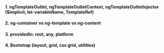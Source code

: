 #### 1. ngTemplateOutlet, ngTemplateOutletContext, ngTemplateOutletInjector ($implicit, let-variableName, TemplateRef<Type>)
#### 2. ng-container vs ng-template vs ng-content
#### 3. providedIn: root, any, platform
#### 4. Bootstrap (layout, grid, css grid, utilities)
